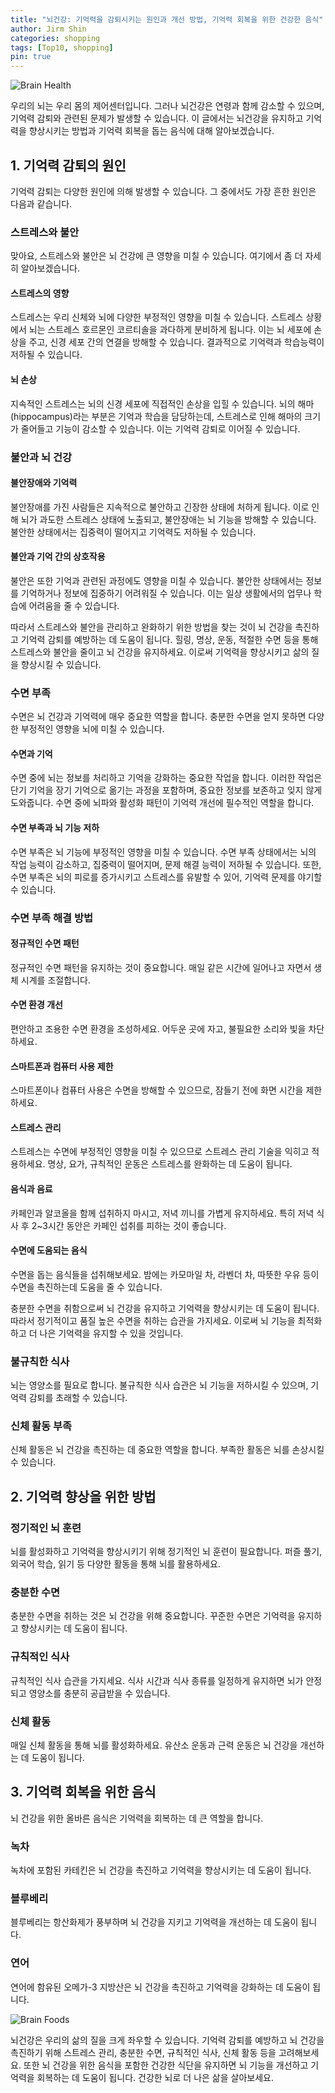 ```yaml
---
title: "뇌건강: 기억력을 감퇴시키는 원인과 개선 방법, 기억력 회복을 위한 건강한 음식"
author: Jirm Shin
categories: shopping
tags: [Top10, shopping]
pin: true
---
```



![Brain Health](https://source.unsplash.com/1600x900/?brain,health)

우리의 뇌는 우리 몸의 제어센터입니다. 그러나 뇌건강은 연령과 함께 감소할 수 있으며, 기억력 감퇴와 관련된 문제가 발생할 수 있습니다. 이 글에서는 뇌건강을 유지하고 기억력을 향상시키는 방법과 기억력 회복을 돕는 음식에 대해 알아보겠습니다.

## 1. 기억력 감퇴의 원인

기억력 감퇴는 다양한 원인에 의해 발생할 수 있습니다. 그 중에서도 가장 흔한 원인은 다음과 같습니다.

### 스트레스와 불안

맞아요, 스트레스와 불안은 뇌 건강에 큰 영향을 미칠 수 있습니다. 여기에서 좀 더 자세히 알아보겠습니다.


#### 스트레스의 영향

스트레스는 우리 신체와 뇌에 다양한 부정적인 영향을 미칠 수 있습니다. 스트레스 상황에서 뇌는 스트레스 호르몬인 코르티솔을 과다하게 분비하게 됩니다. 이는 뇌 세포에 손상을 주고, 신경 세포 간의 연결을 방해할 수 있습니다. 결과적으로 기억력과 학습능력이 저하될 수 있습니다.

#### 뇌 손상

지속적인 스트레스는 뇌의 신경 세포에 직접적인 손상을 입힐 수 있습니다. 뇌의 해마(hippocampus)라는 부분은 기억과 학습을 담당하는데, 스트레스로 인해 해마의 크기가 줄어들고 기능이 감소할 수 있습니다. 이는 기억력 감퇴로 이어질 수 있습니다.

### 불안과 뇌 건강

#### 불안장애와 기억력

불안장애를 가진 사람들은 지속적으로 불안하고 긴장한 상태에 처하게 됩니다. 이로 인해 뇌가 과도한 스트레스 상태에 노출되고, 불안장애는 뇌 기능을 방해할 수 있습니다. 불안한 상태에서는 집중력이 떨어지고 기억력도 저하될 수 있습니다.

#### 불안과 기억 간의 상호작용

불안은 또한 기억과 관련된 과정에도 영향을 미칠 수 있습니다. 불안한 상태에서는 정보를 기억하거나 정보에 집중하기 어려워질 수 있습니다. 이는 일상 생활에서의 업무나 학습에 어려움을 줄 수 있습니다.

따라서 스트레스와 불안을 관리하고 완화하기 위한 방법을 찾는 것이 뇌 건강을 촉진하고 기억력 감퇴를 예방하는 데 도움이 됩니다. 힐링, 명상, 운동, 적절한 수면 등을 통해 스트레스와 불안을 줄이고 뇌 건강을 유지하세요. 이로써 기억력을 향상시키고 삶의 질을 향상시킬 수 있습니다.

### 수면 부족

수면은 뇌 건강과 기억력에 매우 중요한 역할을 합니다. 충분한 수면을 얻지 못하면 다양한 부정적인 영향을 뇌에 미칠 수 있습니다.

#### 수면과 기억

수면 중에 뇌는 정보를 처리하고 기억을 강화하는 중요한 작업을 합니다. 이러한 작업은 단기 기억을 장기 기억으로 옮기는 과정을 포함하며, 중요한 정보를 보존하고 잊지 않게 도와줍니다. 수면 중에 뇌파와 활성화 패턴이 기억력 개선에 필수적인 역할을 합니다.

#### 수면 부족과 뇌 기능 저하

수면 부족은 뇌 기능에 부정적인 영향을 미칠 수 있습니다. 수면 부족 상태에서는 뇌의 작업 능력이 감소하고, 집중력이 떨어지며, 문제 해결 능력이 저하될 수 있습니다. 또한, 수면 부족은 뇌의 피로를 증가시키고 스트레스를 유발할 수 있어, 기억력 문제를 야기할 수 있습니다.

### 수면 부족 해결 방법

#### 정규적인 수면 패턴

정규적인 수면 패턴을 유지하는 것이 중요합니다. 매일 같은 시간에 일어나고 자면서 생체 시계를 조절합니다.

#### 수면 환경 개선

편안하고 조용한 수면 환경을 조성하세요. 어두운 곳에 자고, 불필요한 소리와 빛을 차단하세요.

#### 스마트폰과 컴퓨터 사용 제한

스마트폰이나 컴퓨터 사용은 수면을 방해할 수 있으므로, 잠들기 전에 화면 시간을 제한하세요.

#### 스트레스 관리

스트레스는 수면에 부정적인 영향을 미칠 수 있으므로 스트레스 관리 기술을 익히고 적용하세요. 명상, 요가, 규칙적인 운동은 스트레스를 완화하는 데 도움이 됩니다.

#### 음식과 음료

카페인과 알코올을 함께 섭취하지 마시고, 저녁 끼니를 가볍게 유지하세요. 특히 저녁 식사 후 2~3시간 동안은 카페인 섭취를 피하는 것이 좋습니다.

#### 수면에 도움되는 음식

수면을 돕는 음식들을 섭취해보세요. 밤에는 카모마일 차, 라벤더 차, 따뜻한 우유 등이 수면을 촉진하는데 도움을 줄 수 있습니다.

충분한 수면을 취함으로써 뇌 건강을 유지하고 기억력을 향상시키는 데 도움이 됩니다. 따라서 정기적이고 품질 높은 수면을 취하는 습관을 가지세요. 이로써 뇌 기능을 최적화하고 더 나은 기억력을 유지할 수 있을 것입니다.

### 불규칙한 식사

뇌는 영양소를 필요로 합니다. 불규칙한 식사 습관은 뇌 기능을 저하시킬 수 있으며, 기억력 감퇴를 초래할 수 있습니다.

### 신체 활동 부족

신체 활동은 뇌 건강을 촉진하는 데 중요한 역할을 합니다. 부족한 활동은 뇌를 손상시킬 수 있습니다.

## 2. 기억력 향상을 위한 방법

### 정기적인 뇌 훈련

뇌를 활성화하고 기억력을 향상시키기 위해 정기적인 뇌 훈련이 필요합니다. 퍼즐 풀기, 외국어 학습, 읽기 등 다양한 활동을 통해 뇌를 활용하세요.

### 충분한 수면

충분한 수면을 취하는 것은 뇌 건강을 위해 중요합니다. 꾸준한 수면은 기억력을 유지하고 향상시키는 데 도움이 됩니다.

### 규칙적인 식사

규칙적인 식사 습관을 가지세요. 식사 시간과 식사 종류를 일정하게 유지하면 뇌가 안정되고 영양소를 충분히 공급받을 수 있습니다.

### 신체 활동

매일 신체 활동을 통해 뇌를 활성화하세요. 유산소 운동과 근력 운동은 뇌 건강을 개선하는 데 도움이 됩니다.

## 3. 기억력 회복을 위한 음식

뇌 건강을 위한 올바른 음식은 기억력을 회복하는 데 큰 역할을 합니다.

### 녹차

녹차에 포함된 카테킨은 뇌 건강을 촉진하고 기억력을 향상시키는 데 도움이 됩니다.

### 블루베리

블루베리는 항산화제가 풍부하며 뇌 건강을 지키고 기억력을 개선하는 데 도움이 됩니다.

### 연어

연어에 함유된 오메가-3 지방산은 뇌 건강을 촉진하고 기억력을 강화하는 데 도움이 됩니다.

![Brain Foods](https://source.unsplash.com/1600x900/?brain,food)

뇌건강은 우리의 삶의 질을 크게 좌우할 수 있습니다. 기억력 감퇴를 예방하고 뇌 건강을 촉진하기 위해 스트레스 관리, 충분한 수면, 규칙적인 식사, 신체 활동 등을 고려해보세요. 또한 뇌 건강을 위한 음식을 포함한 건강한 식단을 유지하면 뇌 기능을 개선하고 기억력을 회복하는 데 도움이 됩니다. 건강한 뇌로 더 나은 삶을 살아보세요.